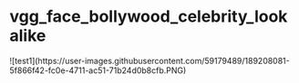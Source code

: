 <h1> vgg_face_bollywood_celebrity_lookalike</h1>
![test1](https://user-images.githubusercontent.com/59179489/189208081-5f866f42-fc0e-4711-ac51-71b24d0b8cfb.PNG)
